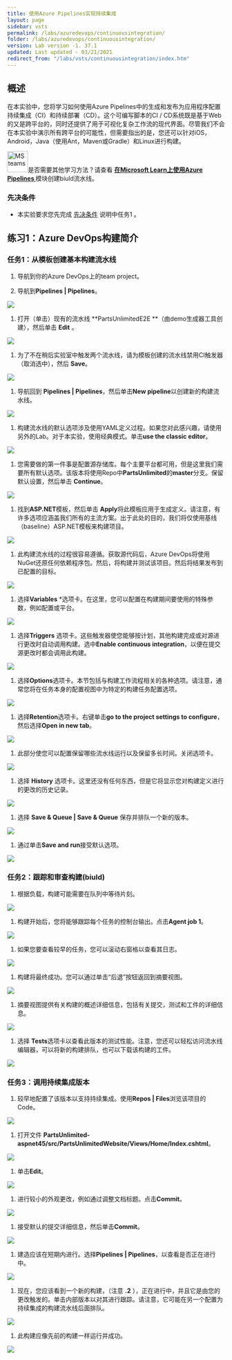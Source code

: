 ```yaml
---
title: 使用Azure Pipelines实现持续集成
layout: page
sidebar: vsts
permalink: /labs/azuredevops/continuousintegration/
folder: /labs/azuredevops/continuousintegration/
version: Lab version -1. 37.1
updated: Last updated - 03/21/2021
redirect_from: "/labs/vsts/continuousintegration/index.htm"
---
```


<div class="rw-ui-container"></div>
<a name="Overview"></a>

## 概述 ##

在本实验中，您将学习如何使用Azure Pipelines中的生成和发布为应用程序配置持续集成（CI）和持续部署（CD）。这个可编写脚本的CI / CD系统既是基于Web的又是跨平台的，同时还提供了用于可视化复杂工作流的现代界面。尽管我们不会在本实验中演示所有跨平台的可能性，但需要指出的是，您还可以针对iOS，Android，Java（使用Ant，Maven或Gradle）和Linux进行构建。




<div class="bg-slap"><img src="./images/mslearn.png" class="img-icon-cloud" alt="MS teams" style="
    width: 48px; height: 48px;">是否需要其他学习方法？请查看 <a href="https://docs.microsoft.com/en-us/learn/modules/create-a-build-pipeline/" target="_blank"><b><u> 在Microsoft Learn上使用Azure Pipelines </u></b></a> 模块创建biuld流水线。</div>

<a name="先决条件"></a>

### 先决条件 ###

- 本实验要求您先完成 <a href="../prereq/">先决条件</a> 说明中任务1 。
<a name="Exercise1"> </a>
## 练习1：Azure DevOps构建简介 ##

<a name="Ex1Task1"> </a>

### 任务1：从模板创建基本构建流水线 ###

1. 导航到你的Azure DevOps上的team project。

1. 导航到**Pipelines \| Pipelines**。

  ![](images/000.png)

1. 打开（单击）现有的流水线 **PartsUnlimitedE2E **（由demo生成器工具创建），然后单击 **Edit** 。

 ![](images/edit-pipeline.png)

1. 为了不在稍后实验室中触发两个流水线，请为模板创建的流水线禁用CI触发器（取消选中），然后 **Save**。

 ![](images/disable-ci.png)

1. 导航回到 **Pipelines \| Pipelines**，然后单击**New pipeline**以创建新的构建流水线。

 ![](images/001.png)

1. 构建流水线的默认选项涉及使用YAML定义过程。如果您对此感兴趣，请使用另外的Lab。对于本实验，使用经典模式。单击**use the classic editor**。

 ![](images/002.png)

1. 您需要做的第一件事是配置源存储库。每个主要平台都可用，但是这里我们需要所有默认选项。该版本将使用Repo中**PartsUnlimited**的**master**分支。保留默认设置，然后单击 **Continue**。

 ![](images/003.png)

1. 找到**ASP.NET**模板，然后单击 **Apply**将此模板应用于生成定义。请注意，有许多选项应涵盖我们所有的主流方案。出于此处的目的，我们将仅使用基线（baseline）ASP.NET模板来构建项目。

 ![](images/template.png)

1. 此构建流水线的过程很容易遵循。获取源代码后，Azure DevOps将使用NuGet还原任何依赖程序包。然后，将构建并测试该项目。然后将结果发布到已配置的目标。

 ![](images/005.png)

1. 选择**Variables** *选项卡。在这里，您可以配置在构建期间要使用的特殊参数，例如配置或平台。

 ![](images/006.png)

1. 选择**Triggers** 选项卡。这些触发器使您能够按计划，其他构建完成或对源进行更改时自动调用构建。选中**Enable continuous integration**，以便在提交源更改时都会调用此构建。

 ![](images/007.png)

1. 选择**Options**选项卡。本节包括与构建工作流程相关的各种选项。请注意，通常您将在任务本身的配置视图中为特定的构建任务配置选项。

 ![](images/008.png)

1. 选择**Retention**选项卡。右键单击**go to the project settings to configure**，然后选择**Open in new tab**。

 ![](images/009.png)

1. 此部分使您可以配置保留哪些流水线运行以及保留多长时间。关闭选项卡。

 ![](images/010.png)

1. 选择 **History** 选项卡。这里还没有任何东西，但是它将显示您对构建定义进行的更改的历史记录。

 ![](images/011.png)

1. 选择 **Save & Queue \| Save & Queue** 保存并排队一个新的版本。

 ![](images/012.png)

1. 通过单击**Save and run**接受默认选项。

 ![](images/013.png)

<a name="Ex1Task2"> </a>
### 任务2：跟踪和审查构建(biuld) ###

1. 根据负载，构建可能需要在队列中等待片刻。

 ![](images/014.png)

1. 构建开始后，您将能够跟踪每个任务的控制台输出。点击**Agent job 1**。

![](images/015.png)

1. 如果您要查看较早的任务，您可以滚动右窗格以查看其日志。

 ![](images/016.png)

1. 构建将最终成功。您可以通过单击“后退”按钮返回到摘要视图。

 ![](images/017.png)

1. 摘要视图提供有关构建的概述详细信息，包括有关提交，测试和工件的详细信息。

 ![](images/018.png)

1. 选择 **Tests**选项卡以查看此版本的测试性能。注意，您还可以轻松访问流水线编辑器，可以将新的构建排队，也可以下载该构建的工件。

 ![](images/019.png)

<a name="Ex1Task3"> </a>
### 任务3：调用持续集成版本 ###

1. 较早地配置了该版本以支持持续集成。使用**Repos \| Files**浏览该项目的Code。

 ![](images/020.png)

1. 打开文件 **PartsUnlimited-aspnet45/src/PartsUnlimitedWebsite/Views/Home/Index.cshtml**。

 ![](images/021.png)

1. 单击**Edit**。

 ![](images/edit.png)

1. 进行较小的外观更改，例如通过调整文档标题。点击**Commit**。

 ![](images/023.png)

1. 接受默认的提交详细信息，然后单击**Commit**。

 ![](images/024.png)

1. 建造应该在短期内进行。选择**Pipelines \| Pipelines**，以查看是否正在进行中。

 ![](images/025.png)

1. 现在，您应该看到一个新的构建，（注意 **.2** ），正在进行中，并且它是由您的更改触发的。单击内部版本以对其进行跟踪。请注意，它可能在另一个配置为持续集成的构建流水线后面排队。

 ![](images/026.png)

1. 此构建应像先前的构建一样运行并成功。

 ![](images/027.png)
